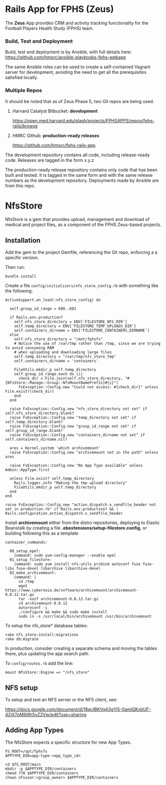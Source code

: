 Rails App for FPHS (Zeus)
==================

The **Zeus** App provides CRM and activity tracking functionality for the
Football Players Health Study (FPHS) team.

### Build, Test and Deployment

Build, test and deployment is by Ansible, with full details here:
https://github.com/hmsrc/ansible-playbooks-fphs-webapp

The same Ansible roles can be used to create a self-contained Vagrant server for
development, avoiding the need to get all the prerequisites satisfied locally.

### Multiple Repos

It should be noted that as of Zeus Phase 5, two Git repos are being used.

1. Harvard Catalyst Bitbucket: **development**

    https://open.med.harvard.edu/stash/projects/FPHSAPPS/repos/fphs-rails/browse

2. HMRC Github: **production-ready releases**

    https://github.com/hmsrc/fphs-rails-app


The development repository contains all code, including release-ready code. Releases are tagged in the form x.y.z

The production-ready release repository contains only code that has been built and tested. It is tagged in the same form and with the same release numbers as the development repository. Deployments made by Ansible are from this repo.


NfsStore
========

NfsStore is a gem that provides upload, management and download of medical and project files, as a component of the FPHS Zeus-based projects.

Installation
---

Add the gem to the project Gemfile, referencing the Git repo, enforcing a a specific version.

Then run:

    bundle install

Create a file `config/initializers/nfs_store_config.rb` with something like the following:

    ActiveSupport.on_load(:nfs_store_config) do

      self.group_id_range = 600..601

      if Rails.env.production?
        self.nfs_store_directory = ENV['FILESTORE_NFS_DIR']
        self.temp_directory = ENV['FILESTORE_TEMP_UPLOADS_DIR']
        self.containers_dirname = ENV['FILESTORE_CONTAINERS_DIRNAME']
      else
        self.nfs_store_directory = "/mnt/fphsfs"
        # Notice the use of /var/tmp rather than /tmp, since we are trying to avoid consuming RAM
        # when uploading and downloading large files
        self.temp_directory = "/var/tmp/nfs_store_tmp"
        self.containers_dirname = 'containers'

        FileUtils.mkdir_p self.temp_directory
        self.group_id_range.each do |i|
          check_dir = File.join(self.nfs_store_directory, "#{NfsStore::Manage::Group::NfsMountNamePrefix}#{i}")
          FsException::Config.new "Could not access: #{check_dir}" unless File.exist?(check_dir)
        end
      end

      raise FsException::Config.new "nfs_store_directory not set" if self.nfs_store_directory.blank?
      raise FsException::Config.new "temp_directory not set" if self.temp_directory.blank?
      raise FsException::Config.new "group_id_range not set" if self.group_id_range.blank?
      raise FsException::Config.new "containers_dirname not set" if self.containers_dirname.nil?

      ares = Kernel.system 'which archivemount'
      raise FsException::Config.new "archivemount not in the path" unless ares

      raise FsException::Config.new "No App Type available" unless Admin::AppType.first

      unless File.exist? self.temp_directory
        Rails.logger.info "Making the tmp upload directory"
        FileUtils.mkdir_p self.temp_directory
      end
    end

    raise FsException::Config.new "action_dispatch.x_sendfile_header not set in production.rb" if Rails.env.production? && ! Rails.configuration.action_dispatch.x_sendfile_header

Install **archivemount** either from the distro repositories, deploying to Elastic Beanstalk by creating a file
**.ebextensions/setup-filestore.config**, or building following this as a template

    container_commands:

      00_setup_epel:
        command: sudo yum-config-manager --enable epel
      01_setup_filestore:
        command: sudo yum install nfs-utils prcbind autoconf fuse fuse-libs fuse-devel libarchive libarchive-devel
      02_make_archivemount:
        command: |
          cd /tmp
          wget https://www.cybernoia.de/software/archivemount/archivemount-0.8.12.tar.gz
          tar -xvzf archivemount-0.8.12.tar.gz
          cd archivemount-0.8.12
          autoreconf -i
          ./configure && make && sudo make install
          sudo ln -s /usr/local/bin/archivemount /usr/bin/archivemount



To setup the nfs_store* database tables:

    rake nfs_store:install:migrations
    rake db:migrate

In production, consider creating a separate schema and moving the tables there, plus
updating the app search path.

To `config/routes.rb` add the line:

    mount NfsStore::Engine => "/nfs_store"


NFS setup
---

To setup and test an NFS server or the NFS client, see:

https://docs.google.com/document/d/18qcIBKVq43gYi5-0amlQKxbUF-42jX7oM9i9h5vZ2Vw/edit?usp=sharing


Adding App Types
---

The NfsStore expects a specific structure for new App Types.

    FS_ROOT=/opt/fphsfs
    APPTYPE_DIR=app-type-<app_type_id>

    cd $FS_ROOT/main
    mkdir -p $APPTYPE_DIR/containers
    chmod 770 $APPTYPE_DIR/containers
    chown nfsuser:<group_owner> $APPTYPE_DIR/containers
